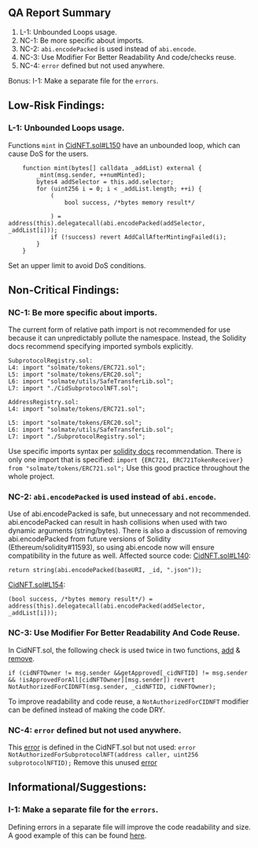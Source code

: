 ## QA Report Summary
1. L-1: Unbounded Loops usage.
2. NC-1: Be more specific about imports.
3. NC-2: `abi.encodePacked` is used instead of `abi.encode`.
4. NC-3: Use Modifier For Better Readability And code/checks reuse.
5. NC-4: `error` defined but not used anywhere. 

Bonus: I-1: Make a separate file for the `errors`.

## Low-Risk Findings:
### L-1: Unbounded Loops usage.
Functions `mint` in [CidNFT.sol#L150](https://github.com/code-423n4/2023-01-canto-identity/blob/dff8e74c54471f5f3b84c217848234d474477d82/src/CidNFT.sol#L150) have an unbounded loop, which can cause DoS for the users. 
```
    function mint(bytes[] calldata _addList) external {
        _mint(msg.sender, ++numMinted); 
        bytes4 addSelector = this.add.selector;
        for (uint256 i = 0; i < _addList.length; ++i) {
            (
                bool success, /*bytes memory result*/

            ) = address(this).delegatecall(abi.encodePacked(addSelector, _addList[i]));
            if (!success) revert AddCallAfterMintingFailed(i);
        }
    }
```
Set an upper limit to avoid DoS conditions.

## Non-Critical Findings:
### NC-1: Be more specific about imports.
The current form of relative path import is not recommended for use because it can unpredictably pollute the namespace.
Instead, the Solidity docs recommend specifying imported symbols explicitly.
```
SubprotocolRegistry.sol:
L4: import "solmate/tokens/ERC721.sol";
L5: import "solmate/tokens/ERC20.sol";
L6: import "solmate/utils/SafeTransferLib.sol";
L7: import "./CidSubprotocolNFT.sol";

AddressRegistry.sol:
L4: import "solmate/tokens/ERC721.sol";

L5: import "solmate/tokens/ERC20.sol";
L6: import "solmate/utils/SafeTransferLib.sol";
L7: import "./SubprotocolRegistry.sol";
```
Use specific imports syntax per [solidity docs](https://docs.soliditylang.org/en/v0.8.15/layout-of-source-files.html#importing-other-source-files
) recommendation.
There is only one import that is specified:
`import {ERC721, ERC721TokenReceiver} from "solmate/tokens/ERC721.sol";`
Use this good practice throughout the whole project.

### NC-2: `abi.encodePacked` is used instead of `abi.encode`.
Use of abi.encodePacked is safe, but unnecessary and not recommended. abi.encodePacked can result in hash collisions when used with two dynamic arguments (string/bytes).
There is also a discussion of removing abi.encodePacked from future versions of Solidity (Ethereum/solidity#11593), so using abi.encode now will ensure compatibility in the future as well.
Affected source code:
[CidNFT.sol#L140](https://github.com/code-423n4/2023-01-canto-identity/blob/dff8e74c54471f5f3b84c217848234d474477d82/src/CidNFT.sol#L140):
```
return string(abi.encodePacked(baseURI, _id, ".json"));
```
[CidNFT.sol#L154](https://github.com/code-423n4/2023-01-canto-identity/blob/dff8e74c54471f5f3b84c217848234d474477d82/src/CidNFT.sol#L154):
```
(bool success, /*bytes memory result*/) = address(this).delegatecall(abi.encodePacked(addSelector, _addList[i]));
```

### NC-3: Use Modifier For Better Readability And Code Reuse.
In CidNFT.sol, the following check is used twice in two functions, [add](https://github.com/code-423n4/2023-01-canto-identity/blob/dff8e74c54471f5f3b84c217848234d474477d82/src/CidNFT.sol#L178) & [remove](https://github.com/code-423n4/2023-01-canto-identity/blob/dff8e74c54471f5f3b84c217848234d474477d82/src/CidNFT.sol#L250).
```
if (cidNFTOwner != msg.sender &&getApproved[_cidNFTID] != msg.sender
&& !isApprovedForAll[cidNFTOwner][msg.sender]) revert NotAuthorizedForCIDNFT(msg.sender, _cidNFTID, cidNFTOwner);
```
To improve readability and code reuse, a `NotAuthorizedForCIDNFT` modifier can be defined instead of making the code DRY.

### NC-4: `error` defined but not used anywhere. 
This [error](https://github.com/code-423n4/2023-01-canto-identity/blob/dff8e74c54471f5f3b84c217848234d474477d82/src/CidNFT.sol#L106) is defined in the CidNFT.sol but not used:
`error NotAuthorizedForSubprotocolNFT(address caller, uint256 subprotocolNFTID);`
Remove this unused [error](https://github.com/code-423n4/2023-01-canto-identity/blob/dff8e74c54471f5f3b84c217848234d474477d82/src/CidNFT.sol#L106)

## Informational/Suggestions:
### I-1: Make a separate file for the `errors`.
Defining errors in a separate file will improve the code readability and size.
A good example of this can be found [here](https://github.com/PodShip/podship-contracts/blob/main/contracts/PodShipErrors.sol).